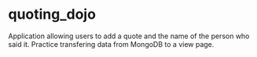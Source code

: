 # quoting_dojo
Application allowing users to add a quote and the name of the person who said it. Practice transfering data from MongoDB to a view page.
